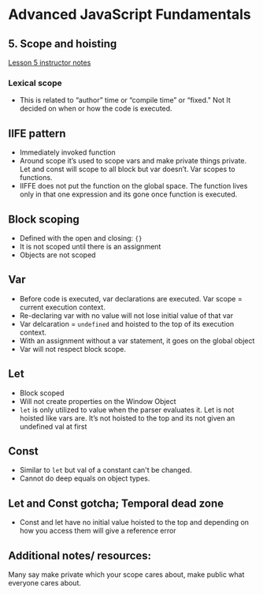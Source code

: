 # Advanced JavaScript Fundamentals

## 5. Scope and hoisting

[Lesson 5 instructor notes](https://github.com/twclark0/advanced-javascript-fundamentals/tree/master/lesson-5)

### Lexical scope
- This is related to “author” time or “compile time” or “fixed." Not It decided on when or how the code is executed. 

## IIFE pattern
- Immediately invoked function
- Around scope it’s used to scope vars  and make private things private. Let and const will scope to all block but var doesn’t. Var scopes to functions.
- IIFFE does not put the function on the global space. The function lives only in that one expression and its gone once function is executed. 

## Block scoping 

- Defined with the open and closing: ```{}``` 
- It is not scoped until there is an assignment 
- Objects are not scoped 

## Var

- Before code is executed, var declarations are executed. Var scope = current execution context.
- Re-declaring var with no value will not lose initial value of that var
- Var delcaration = ```undefined``` and hoisted to the top of its execution context.
- With an assignment without a var statement, it goes on the global object
- Var will not respect block scope.
 
## Let

- Block scoped
- Will not create properties on the Window Object
- ```let``` is only utilized to value when the parser evaluates it. Let is not hoisted like vars are. It’s not hoisted to the top and its not given an undefined val at first

## Const

- Similar to ```let``` but val of a constant can't be changed. 
- Cannot do deep equals on object types. 

## Let and Const gotcha; Temporal dead zone 

- Const and let have no initial value hoisted to the top and depending on how you access them will give a reference error 

## Additional notes/ resources:

Many say make private which your scope cares about, make public what everyone cares about. 